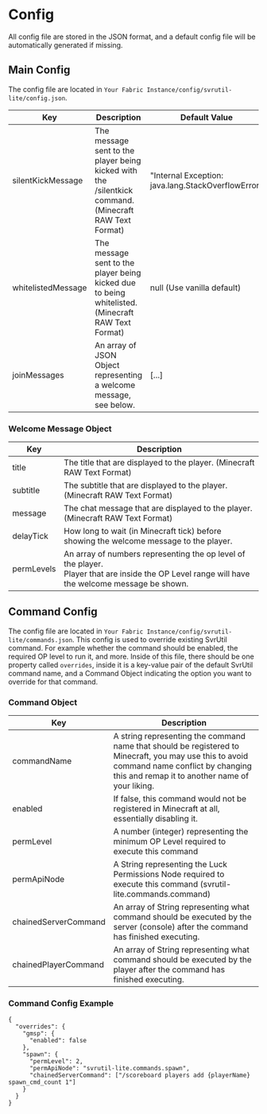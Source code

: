 # Config
All config file are stored in the JSON format, and a default config file will be automatically generated if missing.
## Main Config
The config file are located in `Your Fabric Instance/config/svrutil-lite/config.json`.

| Key                                       | Description                                                                                                                                | Default Value                                      |
|-------------------------------------------|--------------------------------------------------------------------------------------------------------------------------------------------|----------------------------------------------------|
| silentKickMessage                         | The message sent to the player being kicked with the /silentkick command. (Minecraft RAW Text Format)                                      | "Internal Exception: java.lang.StackOverflowError" |
| whitelistedMessage                        | The message sent to the player being kicked due to being whitelisted. (Minecraft RAW Text Format)                                          | null (Use vanilla default)                         |
| joinMessages                              | An array of JSON Object representing a welcome message, see below.                                                                         | [...]                                              |

### Welcome Message Object
| Key         | Description                                                                                                                                       |
|-------------|---------------------------------------------------------------------------------------------------------------------------------------------------|
| title       | The title that are displayed to the player. (Minecraft RAW Text Format)                                                                           |
| subtitle    | The subtitle that are displayed to the player. (Minecraft RAW Text Format)                                                                        |
| message     | The chat message that are displayed to the player. (Minecraft RAW Text Format)                                                                    |
| delayTick   | How long to wait (in Minecraft tick) before showing the welcome message to the player.                                                            |
| permLevels  | An array of numbers representing the op level of the player.<br>Player that are inside the OP Level range will have the welcome message be shown. |

## Command Config
The config file are located in `Your Fabric Instance/config/svrutil-lite/commands.json`.
This config is used to override existing SvrUtil command. For example whether the command should be enabled, the required OP level to run it, and more.
Inside of this file, there should be one property called `overrides`, inside it is a key-value pair of the default SvrUtil command name, and a Command Object indicating the option you want to override for that command.

### Command Object
| Key                  | Description                                                                                                                                                                                  |
|----------------------|----------------------------------------------------------------------------------------------------------------------------------------------------------------------------------------------|
| commandName          | A string representing the command name that should be registered to Minecraft, you may use this to avoid command name conflict by changing this and remap it to another name of your liking. |
| enabled              | If false, this command would not be registered in Minecraft at all, essentially disabling it.                                                                                                |
| permLevel            | A number (integer) representing the minimum OP Level required to execute this command                                                                                                        |
| permApiNode          | A String representing the Luck Permissions Node required to execute this command (svrutil-lite.commands.command)                                                                           |
| chainedServerCommand | An array of String representing what command should be executed by the server (console) after the command has finished executing.                                                            |
| chainedPlayerCommand | An array of String representing what command should be executed by the player after the command has finished executing.                                                                      |

### Command Config Example
```
{
  "overrides": {
    "gmsp": {
      "enabled": false
    },
    "spawn": {
      "permLevel": 2,
      "permApiNode": "svrutil-lite.commands.spawn",
      "chainedServerCommand": ["/scoreboard players add {playerName} spawn_cmd_count 1"]
    }
  }
}
```

